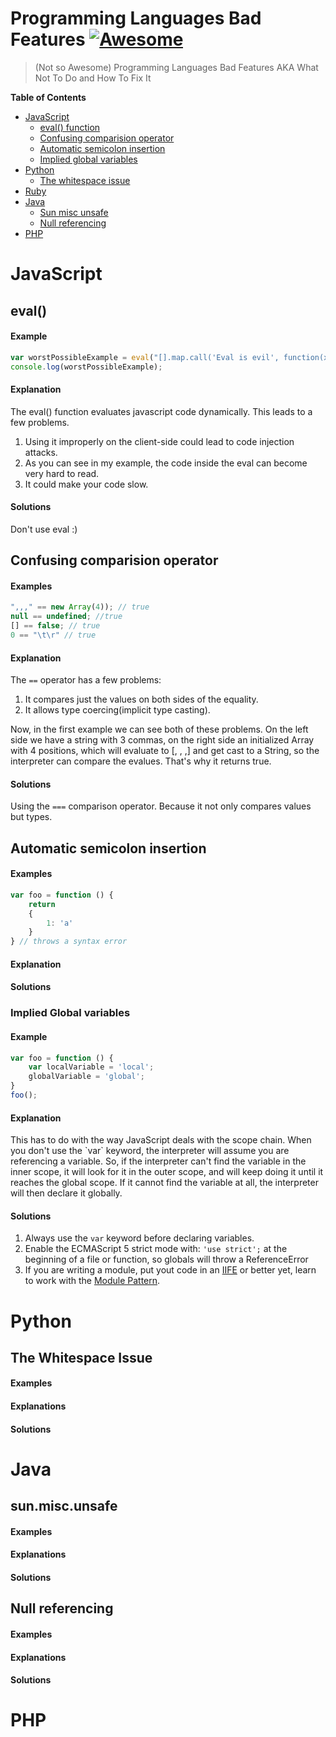 # Programming Languages Bad Features [![Awesome](https://cdn.rawgit.com/sindresorhus/awesome/d7305f38d29fed78fa85652e3a63e154dd8e8829/media/badge.svg)](https://github.com/sindresorhus/awesome)

> (Not so Awesome) Programming Languages Bad Features AKA What Not To Do and How To Fix It

**Table of Contents**

- [JavaScript](#javascript)
	- [eval() function](#eval())
	- [Confusing comparision operator](#confusing-comparision-operator)
	- [Automatic semicolon insertion](#automatic-semicolon-insertion)
	- [Implied global variables](#implied-global-variables)
- [Python](#python)
	- [The whitespace issue](#the-whitespace-issue)
- [Ruby](#ruby)
- [Java](#java)
	- [Sun misc unsafe](#sun-misc-unsafe)
	- [Null referencing](#null-referencing)
- [PHP](#php)

# JavaScript

## eval()

#### Example

```javascript
var worstPossibleExample = eval("[].map.call('Eval is evil', function(x){ return x;}).reverse().join('')");
console.log(worstPossibleExample);
```
#### Explanation
The eval() function evaluates javascript code dynamically. This leads to a few problems.

1. Using it improperly on the client-side could lead to code injection attacks.
2. As you can see in my example, the code inside the eval can become very hard to read.
3. It could make your code slow.

#### Solutions
Don't use eval :)

## Confusing comparision operator

#### Examples

```javascript
",,," == new Array(4)); // true
null == undefined; //true
[] == false; // true
0 == "\t\r" // true
```

#### Explanation

The `==` operator has a few problems:
1. It compares just the values on both sides of the equality.
2. It allows type coercing(implicit type casting).

Now, in the first example we can see both of these problems. 
On the left side we have a string with 3 commas, on the right 
side an initialized Array with 4 positions, which will evaluate 
to [, , ,] and get cast to a String, so the interpreter can compare 
the evalues. That's why it returns true.

#### Solutions

Using the `===` comparison operator.
Because it not only compares values but types.

## Automatic semicolon insertion

#### Examples

```javascript
var foo = function () {
	return
	{
		1: 'a'
	}
} // throws a syntax error
```

#### Explanation
#### Solutions

### Implied Global variables

#### Example

```javascript
var foo = function () {
	var localVariable = 'local';
	globalVariable = 'global';
}
foo();
```

#### Explanation
<p>
This has to do with the way JavaScript deals with
the scope chain. When you don't use the `var` keyword,
the interpreter will assume you are referencing a variable.
So, if the interpreter can't find the variable in the inner scope,
it will look for it in the outer scope, and will keep doing it until
it reaches the global scope. If it cannot find the variable at all,
the interpreter will then declare it globally.
</p>

#### Solutions
1. Always use the `var` keyword before declaring variables.
2. Enable the ECMAScript 5 strict mode with: `'use strict';`
at the beginning of a file or function, so globals will throw
a ReferenceError
3. If you are writing a module, put yout code in an [IIFE](https://en.wikipedia.org/wiki/Immediately-invoked_function_expression) or better yet, learn to work with the [Module Pattern](https://addyosmani.com/resources/essentialjsdesignpatterns/book/#modulepatternjavascript).

# Python

## The Whitespace Issue

#### Examples

#### Explanations

#### Solutions

# Java

## sun.misc.unsafe

#### Examples

#### Explanations

#### Solutions

## Null referencing

#### Examples

#### Explanations

#### Solutions

# PHP

